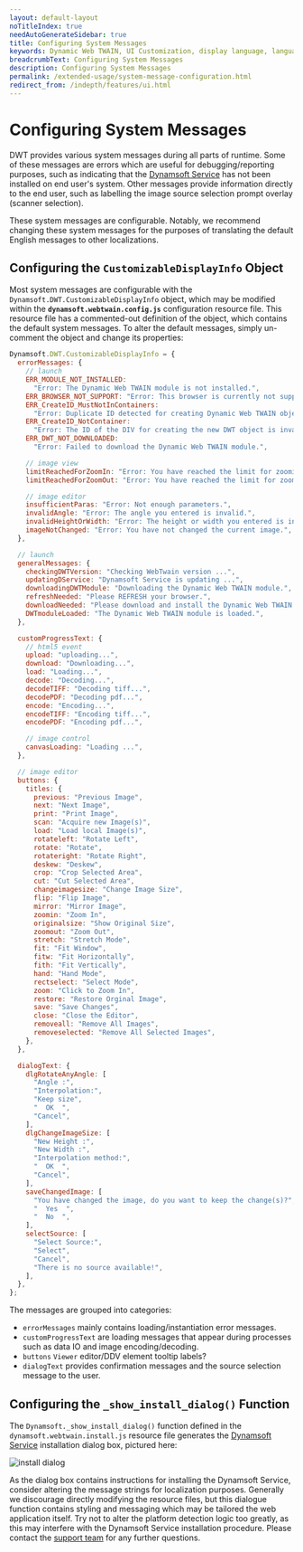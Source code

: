 ```yaml
---
layout: default-layout
noTitleIndex: true
needAutoGenerateSidebar: true
title: Configuring System Messages
keywords: Dynamic Web TWAIN, UI Customization, display language, language, message configuration, system messages, translation, translating, localization
breadcrumbText: Configuring System Messages
description: Configuring System Messages
permalink: /extended-usage/system-message-configuration.html
redirect_from: /indepth/features/ui.html
---
```


# Configuring System Messages

DWT provides various system messages during all parts of runtime. Some of these messages are errors which are useful for debugging/reporting purposes, such as indicating that the [Dynamsoft Service]({{site.faq}}what-does-dynamsoft-service-do-on-end-user-machine.html) has not been installed on end user's system. Other messages provide information directly to the end user, such as labelling the image source selection prompt overlay (scanner selection).

These system messages are configurable. Notably, we recommend changing these system messages for the purposes of translating the default English messages to other localizations.

## Configuring the `CustomizableDisplayInfo` Object

Most system messages are configurable with the `Dynamsoft.DWT.CustomizableDisplayInfo` object, which may be modified within the **`dynamsoft.webtwain.config.js`** configuration resource file. This resource file has a commented-out definition of the object, which contains the default system messages. To alter the default messages, simply un-comment the object and change its properties:

```javascript
Dynamsoft.DWT.CustomizableDisplayInfo = {
  errorMessages: {
    // launch
    ERR_MODULE_NOT_INSTALLED:
      "Error: The Dynamic Web TWAIN module is not installed.",
    ERR_BROWSER_NOT_SUPPORT: "Error: This browser is currently not supported.",
    ERR_CreateID_MustNotInContainers:
      "Error: Duplicate ID detected for creating Dynamic Web TWAIN objects, please check and modify.",
    ERR_CreateID_NotContainer:
      "Error: The ID of the DIV for creating the new DWT object is invalid.",
    ERR_DWT_NOT_DOWNLOADED:
      "Error: Failed to download the Dynamic Web TWAIN module.",

    // image view
    limitReachedForZoomIn: "Error: You have reached the limit for zooming in",
    limitReachedForZoomOut: "Error: You have reached the limit for zooming out",

    // image editor
    insufficientParas: "Error: Not enough parameters.",
    invalidAngle: "Error: The angle you entered is invalid.",
    invalidHeightOrWidth: "Error: The height or width you entered is invalid.",
    imageNotChanged: "Error: You have not changed the current image.",
  },

  // launch
  generalMessages: {
    checkingDWTVersion: "Checking WebTwain version ...",
    updatingDService: "Dynamsoft Service is updating ...",
    downloadingDWTModule: "Downloading the Dynamic Web TWAIN module.",
    refreshNeeded: "Please REFRESH your browser.",
    downloadNeeded: "Please download and install the Dynamic Web TWAIN.",
    DWTmoduleLoaded: "The Dynamic Web TWAIN module is loaded.",
  },

  customProgressText: {
    // html5 event
    upload: "uploading...",
    download: "Downloading...",
    load: "Loading...",
    decode: "Decoding...",
    decodeTIFF: "Decoding tiff...",
    decodePDF: "Decoding pdf...",
    encode: "Encoding...",
    encodeTIFF: "Encoding tiff...",
    encodePDF: "Encoding pdf...",

    // image control
    canvasLoading: "Loading ...",
  },

  // image editor
  buttons: {
    titles: {
      previous: "Previous Image",
      next: "Next Image",
      print: "Print Image",
      scan: "Acquire new Image(s)",
      load: "Load local Image(s)",
      rotateleft: "Rotate Left",
      rotate: "Rotate",
      rotateright: "Rotate Right",
      deskew: "Deskew",
      crop: "Crop Selected Area",
      cut: "Cut Selected Area",
      changeimagesize: "Change Image Size",
      flip: "Flip Image",
      mirror: "Mirror Image",
      zoomin: "Zoom In",
      originalsize: "Show Original Size",
      zoomout: "Zoom Out",
      stretch: "Stretch Mode",
      fit: "Fit Window",
      fitw: "Fit Horizontally",
      fith: "Fit Vertically",
      hand: "Hand Mode",
      rectselect: "Select Mode",
      zoom: "Click to Zoom In",
      restore: "Restore Orginal Image",
      save: "Save Changes",
      close: "Close the Editor",
      removeall: "Remove All Images",
      removeselected: "Remove All Selected Images",
    },
  },

  dialogText: {
    dlgRotateAnyAngle: [
      "Angle :",
      "Interpolation:",
      "Keep size",
      "  OK  ",
      "Cancel",
    ],
    dlgChangeImageSize: [
      "New Height :",
      "New Width :",
      "Interpolation method:",
      "  OK  ",
      "Cancel",
    ],
    saveChangedImage: [
      "You have changed the image, do you want to keep the change(s)?",
      "  Yes  ",
      "  No  ",
    ],
    selectSource: [
      "Select Source:",
      "Select",
      "Cancel",
      "There is no source available!",
    ],
  },
};
```

The messages are grouped into categories:

- `errorMessages` mainly contains loading/instantiation error messages.
- `customProgressText` are loading messages that appear during processes such as data IO and image encoding/decoding.
- `buttons` `Viewer` editor/DDV element tooltip labels?
- `dialogText` provides confirmation messages and the source selection message to the user. 

## Configuring the `_show_install_dialog()` Function

The `Dynamsoft._show_install_dialog()` function defined in the `dynamsoft.webtwain.install.js` resource file generates the [Dynamsoft Service]({{site.faq}}what-does-dynamsoft-service-do-on-end-user-machine.html) installation dialog box, pictured here:

![install dialog]({{site.assets}}imgs/Initialization-1.png)

As the dialog box contains instructions for installing the Dynamsoft Service, consider altering the message strings for localization purposes. Generally we discourage directly modifying the resource files, but this dialogue function contains styling and messaging which may be tailored the web application itself. Try not to alter the platform detection logic too greatly, as this may interfere with the Dynamsoft Service installation procedure. Please contact the [support team]({{site.about}}getsupport.html) for any further questions.